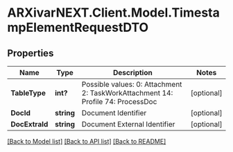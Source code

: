 # ARXivarNEXT.Client.Model.TimestampElementRequestDTO
## Properties

Name | Type | Description | Notes
------------ | ------------- | ------------- | -------------
**TableType** | **int?** | Possible values:  0: Attachment  2: TaskWorkAttachment  14: Profile  74: ProcessDoc  | [optional] 
**DocId** | **string** | Document Identifier | [optional] 
**DocExtraId** | **string** | Document External Identifier | [optional] 

[[Back to Model list]](../README.md#documentation-for-models) [[Back to API list]](../README.md#documentation-for-api-endpoints) [[Back to README]](../README.md)

